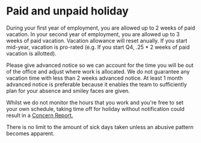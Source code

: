 Paid and unpaid holiday
========================

During your first year of employment, you are allowed up to 2 weeks of paid vacation. In your second year of employment, you are allowed up to 3 weeks of paid vacation. Vacation allowance will reset anually. If you start mid-year, vacation is pro-rated (e.g. If you start Q4, .25 * 2 weeks of paid vacation is allotted). 

Please give advanced notice so we can account for the time you will be out of the office and adjust where work is allocated. We do not guarantee any vacation time with less than 2 weeks advanced notice. At least 1 month advanced notice is preferable because it enables the team to sufficiently plan for your absence and smiley faces are given. 

Whilst we do not monitor the hours that you work and you're free to set your own schedule, taking time off for holiday without notification could result in a [Concern Report.](../processes/hr/employee_concern_report.md)

There is no limit to the amount of sick days taken unless an abusive pattern becomes apparent. 
